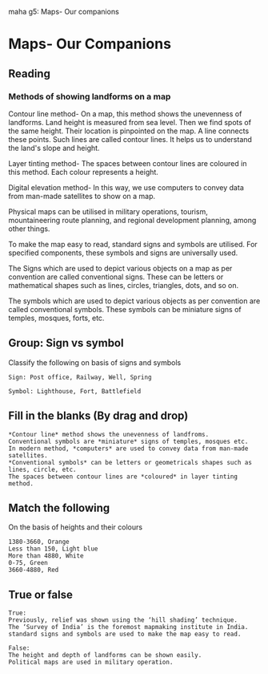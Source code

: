 maha g5: Maps- Our companions
# Maps- Our Companions

## Reading

### Methods of showing landforms on a map

Contour line method- On a map, this method shows the unevenness of landforms. Land height is measured from sea level. Then we find spots of the same height. Their location is
pinpointed on the map. A line connects these points. Such lines are called contour lines. It helps us to understand the land's slope and height.

Layer tinting method- The spaces between contour lines are coloured in this method. Each colour represents a height. 

Digital elevation method- In this way, we use computers to convey data from man-made satellites to show on a map.

Physical maps can be utilised in military operations, tourism, mountaineering route planning, and regional development planning, among other things.

To make the map easy to read, standard signs and symbols are utilised. For specified components, these symbols and signs are universally used.

The Signs which are used to depict various objects on a map as per convention are called conventional signs. These can be letters or mathematical 
shapes such as lines, circles, triangles, dots, and so on.

The symbols which are used to depict various objects as per convention are called conventional symbols. These symbols can be miniature signs of temples, mosques, forts, etc.

## Group: Sign vs symbol

Classify the following on basis of signs and symbols

```
Sign: Post office, Railway, Well, Spring

Symbol: Lighthouse, Fort, Battlefield

```

## Fill in the blanks (By drag and drop)

```
*Contour line* method shows the unevenness of landfroms.
Conventional symbols are *miniature* signs of temples, mosques etc.
In modern method, *computers* are used to convey data from man-made satellites.
*Conventional symbols* can be letters or geometricals shapes such as lines, circle, etc.
The spaces between contour lines are *coloured* in layer tinting method.

```

## Match the following

On the basis of heights and their colours

```
1380-3660, Orange
Less than 150, Light blue
More than 4880, White
0-75, Green
3660-4880, Red

```

## True or false

```
True: 
Previously, relief was shown using the ‘hill shading’ technique.
The ‘Survey of India’ is the foremost mapmaking institute in India.
standard signs and symbols are used to make the map easy to read.

False:
The height and depth of landforms can be shown easily.
Political maps are used in military operation.

```
